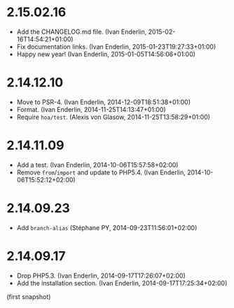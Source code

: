 # 2.15.02.16

  * Add the CHANGELOG.md file. (Ivan Enderlin, 2015-02-16T14:54:21+01:00)
  * Fix documentation links. (Ivan Enderlin, 2015-01-23T19:27:33+01:00)
  * Happy new year! (Ivan Enderlin, 2015-01-05T14:56:06+01:00)

# 2.14.12.10

  * Move to PSR-4. (Ivan Enderlin, 2014-12-09T18:51:38+01:00)
  * Format. (Ivan Enderlin, 2014-11-25T14:13:47+01:00)
  * Require `hoa/test`. (Alexis von Glasow, 2014-11-25T13:58:29+01:00)

# 2.14.11.09

  * Add a test. (Ivan Enderlin, 2014-10-06T15:57:58+02:00)
  * Remove `from`/`import` and update to PHP5.4. (Ivan Enderlin, 2014-10-06T15:52:12+02:00)

# 2.14.09.23

  * Add `branch-alias` (Stéphane PY, 2014-09-23T11:56:01+02:00)

# 2.14.09.17

  * Drop PHP5.3. (Ivan Enderlin, 2014-09-17T17:26:07+02:00)
  * Add the installation section. (Ivan Enderlin, 2014-09-17T17:25:34+02:00)

(first snapshot)

